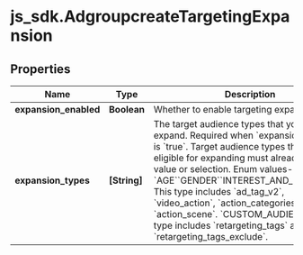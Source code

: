 # js_sdk.AdgroupcreateTargetingExpansion

## Properties
Name | Type | Description | Notes
------------ | ------------- | ------------- | -------------
**expansion_enabled** | **Boolean** | Whether to enable targeting expansion | [optional] 
**expansion_types** | **[String]** | The target audience types that you want to expand. Required when &#x60;expansion_enabled&#x60; is &#x60;true&#x60;. Target audience types that are eligible for expanding must already have a value or selection. Enum values- &#x60;AGE&#x60;&#x60;GENDER&#x60;&#x60;INTEREST_AND_BEHAVIOR&#x60;- This type includes &#x60;ad_tag_v2&#x60;, &#x60;video_action&#x60;,  &#x60;action_categories&#x60;, and &#x60;action_scene&#x60;. &#x60;CUSTOM_AUDIENCE&#x60;- This type includes &#x60;retargeting_tags&#x60; and &#x60;retargeting_tags_exclude&#x60;. | [optional] 
